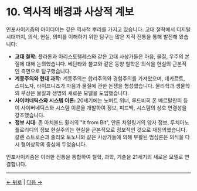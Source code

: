 # 10. 역사적 배경과 사상적 계보

인포사이키즘의 아이디어는 깊은 역사적 뿌리를 가지고 있습니다. 고대 철학에서 디지털 시대까지, 의식, 현실, 의미를 이해하기 위한 탐구는 많은 지적 전통을 통해 발전해 왔습니다:

- **고대 철학:** 플라톤과 아리스토텔레스와 같은 고대 사상가들은 마음, 물질, 우주의 본질에 대해 논의했습니다. 베단타와 불교와 같은 동양 철학은 의식을 현실의 근본적인 측면으로 탐구했습니다.
- **계몽주의와 현대 과학:** 계몽주의는 합리주의와 경험주의를 가져왔으며, 데카르트, 스피노자, 라이프니츠가 마음과 물질에 관한 논쟁을 형성했습니다. 물리학과 생물학의 부상은 물질과 생명의 새로운 모델을 도입했습니다.
- **사이버네틱스와 시스템 이론:** 20세기에는 노버트 위너, 루드비히 폰 베르탈란피 등이 사이버네틱스와 시스템 이론을 개발하여 정보, 피드백, 시스템의 상호 연결성을 강조했습니다.
- **정보 시대:** 존 아치볼드 휠러의 "It from Bit", 안톤 차일링거의 양자 정보, 루치아노 플로리디의 정보 현실주의는 현실을 근본적으로 정보적인 것으로 재정의했습니다. 갈렌 스트로슨과 줄리오 토노니와 같은 사상가들에 의해 부활된 범심론은 의식을 다시 형이상학의 중심에 두었습니다.

인포사이키즘은 이러한 전통을 통합하여 철학, 과학, 기술을 21세기의 새로운 모델로 연결합니다.

---
<div class="navigation-links">
<a href="09_미해결_문제.md" class="nav-link prev-link">← 뒤로</a> | <a href="11_사례_연구.md" class="nav-link next-link">다음 →</a>
</div>
